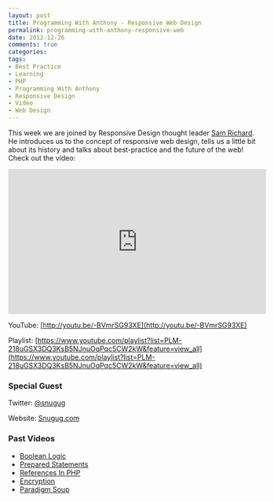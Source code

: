 ```yaml
---
layout: post
title: Programming With Anthony - Responsive Web Design
permalink: programming-with-anthony-responsive-web
date: 2012-12-26
comments: true
categories:
tags:
- Best Practice
- Learning
- PHP
- Programming With Anthony
- Responsive Design
- Video
- Web Design
---
```


This week we are joined by Responsive Design thought leader [Sam Richard](https://twitter.com/snugug). He introduces us to the concept of responsive web design, tells us a little bit about its history and talks about best-practice and the future of the web! Check out the video:
<!--more-->


<iframe allowfullscreen="allowfullscreen" frameborder="0" height="295" src="http://www.youtube.com/embed/-BVmrSG93XE" width="525"></iframe>

YouTube: [http://youtu.be/-BVmrSG93XE](http://youtu.be/-BVmrSG93XE)


Playlist: [https://www.youtube.com/playlist?list=PLM-218uGSX3DQ3KsB5NJnuOqPqc5CW2kW&feature=view_all](https://www.youtube.com/playlist?list=PLM-218uGSX3DQ3KsB5NJnuOqPqc5CW2kW&feature=view_all)

### Special Guest


Twitter: [@snugug](https://twitter.com/snugug)


Website: [Snugug.com](http://www.snugug.com/)

### Past Videos


 * [Boolean Logic](https://www.youtube.com/watch?v=udOU0gagZqg)
 * [Prepared Statements](https://www.youtube.com/watch?v=nLinqtCfhKY)
 * [References In PHP](https://www.youtube.com/watch?v=_YZIBWQr_yk)
 * [Encryption](https://www.youtube.com/watch?v=RLmuFlDygn0)
 * [Paradigm Soup](https://www.youtube.com/watch?v=CV4vPsEizJM)
